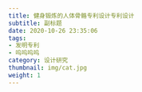 ```yaml
---
title: 健身锻炼的人体骨骼专利设计专利设计
subtitle: 副标题
date: 2020-10-26 23:35:06
tags: 
- 发明专利
- 呜呜呜呜
category: 设计研究
thumbnail: img/cat.jpg
weight: 1
---
```

